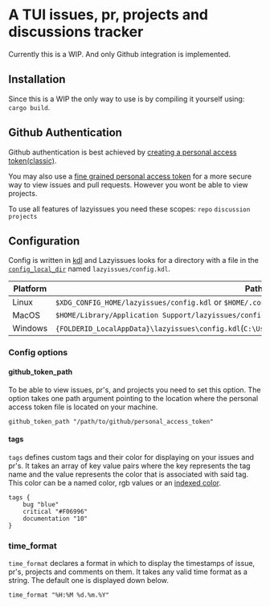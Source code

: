 # A TUI issues, pr, projects and discussions tracker
Currently this is a WIP. And only Github integration is implemented.

## Installation
Since this is a WIP the only way to use is by compiling it yourself using: `cargo build`.

## Github Authentication
Github authentication is best achieved by [creating a personal access token(classic)](https://docs.github.com/en/authentication/keeping-your-account-and-data-secure/managing-your-personal-access-tokens#creating-a-personal-access-token-classic). 

You may also use a [fine grained personal access token](https://docs.github.com/en/authentication/keeping-your-account-and-data-secure/managing-your-personal-access-tokens#creating-a-fine-grained-personal-access-token) for a more secure way to view issues and pull requests. However you wont be able to view projects.

To use all features of lazyissues you need these scopes:
`repo`
`discussion`
`projects`

## Configuration
Config is written in [kdl](https://kdl.dev/) and Lazyissues looks for a directory with a file in the [`config_local_dir`](https://docs.rs/dirs/latest/dirs/fn.config_local_dir.html) named `lazyissues/config.kdl`.

|          Platform              |                                                  Path                                               |
---------------------------------|------------------------------------------------------------------------------------------------------
|           Linux                |           `$XDG_CONFIG_HOME/lazyissues/config.kdl` or `$HOME/.config/lazyissues/config.kdl`         |
|           MacOS                |                       `$HOME/Library/Application Support/lazyissues/config.kdl`                     |
|          Windows               |`{FOLDERID_LocalAppData}\lazyissues\config.kdl`(`C:\Users\Alice\AppData\Local\lazyissues\config.kdl`)|

### Config options

#### github_token_path
To be able to view issues, pr's, and projects you need to set this option.
The option takes one path argument pointing to the location where the personal access token file is located on your machine.
```kdl
github_token_path "/path/to/github/personal_access_token"
```

#### tags
`tags` defines custom tags and their color for displaying on your issues and pr's.
It takes an array of key value pairs where the key represents the tag name and the value represents the color that is associated with said tag. This color can be a named color, rgb values or an [indexed color](https://en.wikipedia.org/wiki/ANSI_escape_code#8-bit).
```kdl
tags {
    bug "blue"
    critical "#F06996"
    documentation "10"
}
```

### time_format
`time_format` declares a format in which to display the timestamps of issue, pr's, projects and comments on them. It takes any valid time format as a string. The default one is displayed down below.
```kdl
time_format "%H:%M %d.%m.%Y"
```
